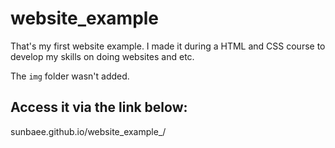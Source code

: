 # website_example

That's my first website example. I made it during a HTML and CSS course to develop my skills on doing websites and etc.

The `img` folder wasn't added.

## Access it via the link below: 

sunbaee.github.io/website_example_/
